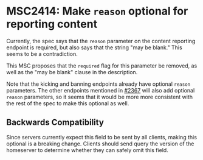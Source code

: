 # MSC2414: Make `reason` optional for reporting content

Currently, the spec says that the `reason` parameter on the content reporting
endpoint is required, but also says that the string "may be blank." This
seems to be a contradiction.

This MSC proposes that the `required` flag for this parameter be removed, as
well as the "may be blank" clause in the description.

Note that the kicking and banning endpoints already have optional `reason`
parameters. The other endpoints mentioned in [#2367](https://github.com/matrix-org/matrix-doc/pull/2367) will also add
optional `reason` parameters, so it seems that it would be more more consistent
with the rest of the spec to make this optional as well.

## Backwards Compatibility

Since servers currently expect this field to be sent by all clients, making
this optional is a breaking change. Clients should send query the version of
the homeserver to determine whether they can safely omit this field.

